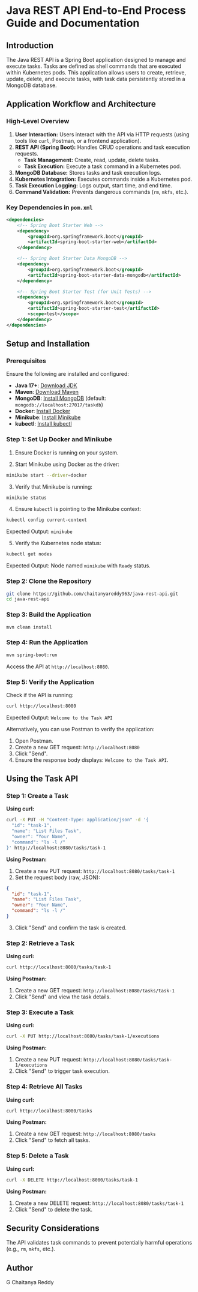 # Java REST API  End-to-End Process Guide and Documentation

## Introduction

The Java REST API is a Spring Boot application designed to manage and execute tasks. Tasks are defined as shell commands that are executed within Kubernetes pods. This application allows users to create, retrieve, update, delete, and execute tasks, with task data persistently stored in a MongoDB database.

## Application Workflow and Architecture

### High-Level Overview

1. **User Interaction:** Users interact with the API via HTTP requests (using tools like `curl`, Postman, or a frontend application).
2. **REST API (Spring Boot):** Handles CRUD operations and task execution requests.
    - **Task Management:** Create, read, update, delete tasks.
    - **Task Execution:** Execute a task command in a Kubernetes pod.
3. **MongoDB Database:** Stores tasks and task execution logs.
4. **Kubernetes Integration:** Executes commands inside a Kubernetes pod.
5. **Task Execution Logging:** Logs output, start time, and end time.
6. **Command Validation:** Prevents dangerous commands (`rm`, `mkfs`, etc.).


### Key Dependencies in `pom.xml`

```xml
<dependencies>
    <!-- Spring Boot Starter Web -->
    <dependency>
        <groupId>org.springframework.boot</groupId>
        <artifactId>spring-boot-starter-web</artifactId>
    </dependency>

    <!-- Spring Boot Starter Data MongoDB -->
    <dependency>
        <groupId>org.springframework.boot</groupId>
        <artifactId>spring-boot-starter-data-mongodb</artifactId>
    </dependency>

    <!-- Spring Boot Starter Test (for Unit Tests) -->
    <dependency>
        <groupId>org.springframework.boot</groupId>
        <artifactId>spring-boot-starter-test</artifactId>
        <scope>test</scope>
    </dependency>
</dependencies>
```

## Setup and Installation

### Prerequisites

Ensure the following are installed and configured:

- **Java 17+**: [Download JDK](https://www.oracle.com/java/technologies/javase-jdk17-downloads.html)
- **Maven**: [Download Maven](https://maven.apache.org/download.cgi)
- **MongoDB**: [Install MongoDB](https://www.mongodb.com/docs/manual/installation/) (default: `mongodb://localhost:27017/taskdb`)
- **Docker**: [Install Docker](https://docs.docker.com/get-docker/)
- **Minikube**: [Install Minikube](https://minikube.sigs.k8s.io/docs/start/)
- **kubectl**: [Install kubectl](https://kubernetes.io/docs/tasks/tools/install-kubectl/)

### Step 1: Set Up Docker and Minikube

1. Ensure Docker is running on your system.

2. Start Minikube using Docker as the driver:

```bash
minikube start --driver=docker
```

3. Verify that Minikube is running:

```bash
minikube status
```

4. Ensure `kubectl` is pointing to the Minikube context:

```bash
kubectl config current-context
```

Expected Output: `minikube`

5. Verify the Kubernetes node status:

```bash
kubectl get nodes
```

Expected Output: Node named `minikube` with `Ready` status.

### Step 2: Clone the Repository

```bash
git clone https://github.com/chaitanyareddy963/java-rest-api.git
cd java-rest-api
```

### Step 3: Build the Application

```bash
mvn clean install
```

### Step 4: Run the Application

```bash
mvn spring-boot:run
```

Access the API at `http://localhost:8080`.

### Step 5: Verify the Application

Check if the API is running:

```bash
curl http://localhost:8080
```

Expected Output: `Welcome to the Task API`

Alternatively, you can use Postman to verify the application:

1. Open Postman.
2. Create a new GET request: `http://localhost:8080`
3. Click "Send".
4. Ensure the response body displays: `Welcome to the Task API`.

## Using the Task API

### Step 1: Create a Task

**Using curl:**

```bash
curl -X PUT -H "Content-Type: application/json" -d '{
  "id": "task-1",
  "name": "List Files Task",
  "owner": "Your Name",
  "command": "ls -l /"
}' http://localhost:8080/tasks/task-1
```

**Using Postman:**

1. Create a new PUT request: `http://localhost:8080/tasks/task-1`
2. Set the request body (raw, JSON):

```json
{
  "id": "task-1",
  "name": "List Files Task",
  "owner": "Your Name",
  "command": "ls -l /"
}
```

3. Click "Send" and confirm the task is created.

### Step 2: Retrieve a Task

**Using curl:**

```bash
curl http://localhost:8080/tasks/task-1
```

**Using Postman:**

1. Create a new GET request: `http://localhost:8080/tasks/task-1`
2. Click "Send" and view the task details.

### Step 3: Execute a Task

**Using curl:**

```bash
curl -X PUT http://localhost:8080/tasks/task-1/executions
```

**Using Postman:**

1. Create a new PUT request: `http://localhost:8080/tasks/task-1/executions`
2. Click "Send" to trigger task execution.

### Step 4: Retrieve All Tasks

**Using curl:**

```bash
curl http://localhost:8080/tasks
```

**Using Postman:**

1. Create a new GET request: `http://localhost:8080/tasks`
2. Click "Send" to fetch all tasks.

### Step 5: Delete a Task

**Using curl:**

```bash
curl -X DELETE http://localhost:8080/tasks/task-1
```

**Using Postman:**

1. Create a new DELETE request: `http://localhost:8080/tasks/task-1`
2. Click "Send" to delete the task.

## Security Considerations

The API validates task commands to prevent potentially harmful operations (e.g., `rm`, `mkfs`, etc.).

## Author

G Chaitanya Reddy
